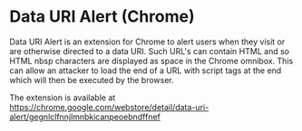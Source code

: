 # Data URI Alert (Chrome)
Data URI Alert is an extension for Chrome to alert users when they visit or are otherwise directed to a data URI. Such URL's can contain HTML and so HTML nbsp characters are displayed as space in the Chrome omnibox. This can allow an attacker to load the end of a URL with script tags at the end which will then be executed by the browser.

The extension is available at https://chrome.google.com/webstore/detail/data-uri-alert/gegnlclfnnjlmnbkicanpeoebndffnef